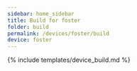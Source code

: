 ```yaml
---
sidebar: home_sidebar
title: Build for foster
folder: build
permalink: /devices/foster/build
device: foster
---
```

{% include templates/device_build.md %}
